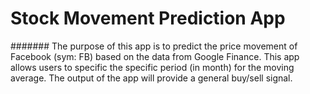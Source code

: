 # Stock Movement Prediction App
####### The purpose of this app is to predict the price movement of Facebook (sym: FB) based on the data from Google Finance. This app allows users to specific the specific period (in month) for the moving average. The output of the app will provide a general buy/sell signal. 
